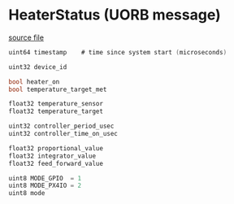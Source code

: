 # HeaterStatus (UORB message)



[source file](https://github.com/PX4/PX4-Autopilot/blob/release/1.14/msg/HeaterStatus.msg)

```c
uint64 timestamp    # time since system start (microseconds)

uint32 device_id

bool heater_on
bool temperature_target_met

float32 temperature_sensor
float32 temperature_target

uint32 controller_period_usec
uint32 controller_time_on_usec

float32 proportional_value
float32 integrator_value
float32 feed_forward_value

uint8 MODE_GPIO  = 1
uint8 MODE_PX4IO = 2
uint8 mode

```
